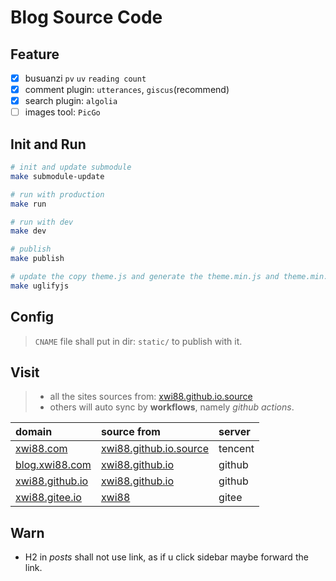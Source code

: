 # Blog Source Code

## Feature

- [x] busuanzi `pv` `uv` `reading count`
- [x] comment plugin: `utterances`, `giscus`(recommend)
- [x] search plugin: `algolia`
- [ ] images tool: `PicGo`

## Init and Run

```bash
# init and update submodule
make submodule-update

# run with production
make run

# run with dev
make dev

# publish
make publish

# update the copy theme.js and generate the theme.min.js and theme.min.js.map
make uglifyjs
```

## Config

>`CNAME` file shall put in dir: `static/` to publish with it.

## Visit

>- all the sites sources from: [xwi88.github.io.source](https://github.com/xwi88/xwi88.github.io.source)
>- others will auto sync by **workflows**, namely *github actions*.

|domain|source from|server|
|:---|:---|:---|
|[xwi88.com](https://xwi88.com/)|[xwi88.github.io.source](https://github.com/xwi88/xwi88.github.io.source)|tencent|
|[blog.xwi88.com](https://blog.xwi88.com/)|[xwi88.github.io](https://github.com/xwi88/xwi88.github.io)|github|
|[xwi88.github.io](https://xwi88.github.io/)|[xwi88.github.io](https://github.com/xwi88/xwi88.github.io)|github|
|[xwi88.gitee.io](https://xwi88.gitee.io/)|[xwi88](https://gitee.com/xwi88/xwi88)|gitee|

## Warn

- H2 in *posts* shall not use link, as if u click sidebar maybe forward the link.
